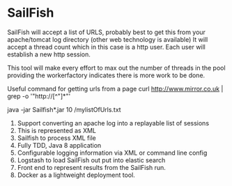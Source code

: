 SailFish
=============
SailFish will accept a list of URLS, probably best to get this from your apache/tomcat log directory (other web technology is available)
It will accept a thread count which in this case is a http user. Each user will establish a new http session. 

This tool will make every effort to max out the number of threads in the pool providing the workerfactory indicates there is more work to be done. 

Useful command for getting urls from a page
curl http://www.mirror.co.uk | grep -o '"http://[^"]*"'

java -jar Sailfish*.jar 10 /mylistOfUrls.txt

1. Support converting an apache log into a replayable list of sessions
2. This is represented as XML
3. Sailfish to process XML file
4. Fully TDD, Java 8 application
5. Configurable logging information via XML or command line config
6. Logstash to load SailFish out put into elastic search
7. Front end to represent results from the SailFish run.
8. Docker as a lightweight deployment tool.
